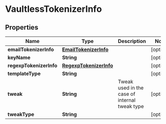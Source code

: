 

# VaultlessTokenizerInfo

## Properties

Name | Type | Description | Notes
------------ | ------------- | ------------- | -------------
**emailTokenizerInfo** | [**EmailTokenizerInfo**](EmailTokenizerInfo.md) |  |  [optional]
**keyName** | **String** |  |  [optional]
**regexpTokenizerInfo** | [**RegexpTokenizerInfo**](RegexpTokenizerInfo.md) |  |  [optional]
**templateType** | **String** |  |  [optional]
**tweak** | **String** | Tweak used in the case of internal tweak type |  [optional]
**tweakType** | **String** |  |  [optional]



